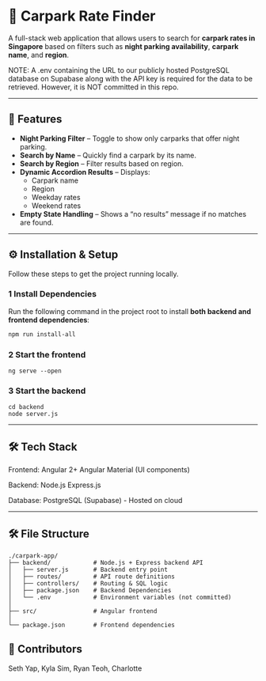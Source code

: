 # 🚗 Carpark Rate Finder

A full-stack web application that allows users to search for **carpark rates in Singapore** based on filters such as **night parking availability**, **carpark name**, and **region**.

NOTE: A .env containing the URL to our publicly hosted PostgreSQL database on Supabase along with the API key is required for the data to be retrieved. However, it is NOT committed in this repo.

---

## 📌 Features
- **Night Parking Filter** – Toggle to show only carparks that offer night parking.
- **Search by Name** – Quickly find a carpark by its name.
- **Search by Region** – Filter results based on region.
- **Dynamic Accordion Results** – Displays:
  - Carpark name  
  - Region  
  - Weekday rates  
  - Weekend rates  
- **Empty State Handling** – Shows a “no results” message if no matches are found.

---

## ⚙️ Installation & Setup

Follow these steps to get the project running locally.

### 1 Install Dependencies
Run the following command in the project root to install **both backend and frontend dependencies**:
```bash
npm run install-all
```

### 2 Start the frontend
```
ng serve --open
```

### 3 Start the backend
```
cd backend
node server.js
```

---
## 🛠 Tech Stack
Frontend:
Angular 2+
Angular Material (UI components)

Backend:
Node.js
Express.js

Database: 
PostgreSQL (Supabase) - Hosted on cloud

---
## 🛠 File Structure
```
./carpark-app/
├── backend/            # Node.js + Express backend API
│   ├── server.js       # Backend entry point
│   ├── routes/         # API route definitions
│   ├── controllers/    # Routing & SQL logic
│   ├── package.json    # Backend Dependencies
│   └── .env            # Environment variables (not committed)
│
├── src/                # Angular frontend
│
└── package.json        # Frontend dependencies
```

## 👥 Contributors
Seth Yap, Kyla Sim, Ryan Teoh, Charlotte 




